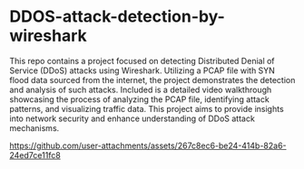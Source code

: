 # DDOS-attack-detection-by-wireshark
This repo contains a project focused on detecting Distributed Denial of Service (DDoS) attacks using Wireshark. Utilizing a PCAP file with SYN flood data sourced from the internet, the project demonstrates the detection and analysis of such attacks. Included is a detailed video walkthrough showcasing the process of analyzing the PCAP file, identifying attack patterns, and visualizing traffic data. This project aims to provide insights into network security and enhance understanding of DDoS attack mechanisms.





https://github.com/user-attachments/assets/267c8ec6-be24-414b-82a6-24ed7ce11fc8


